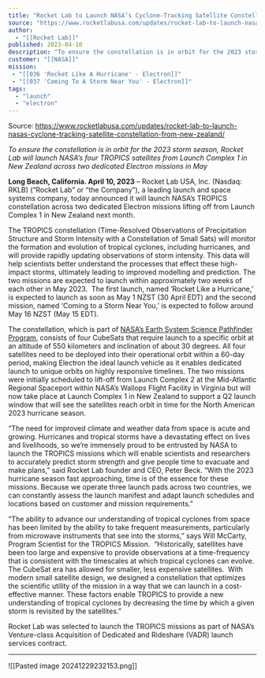```yaml
---
title: "Rocket Lab to Launch NASA’s Cyclone-Tracking Satellite Constellation from New Zealand "
source: "https://www.rocketlabusa.com/updates/rocket-lab-to-launch-nasas-cyclone-tracking-satellite-constellation-from-new-zealand/"
author:
  - "[[Rocket Lab]]"
published: 2023-04-10
description: "To ensure the constellation is in orbit for the 2023 storm season, Rocket Lab will launch NASA’s four TROPICS satellites from Launch Complex 1 in New Zealand across two dedicated Electron missions in May"
customer: "[[NASA]]"
mission:
 - "[[036 'Rocket Like A Hurricane' - Electron]]"
 - "[[037 'Coming To A Storm Near You' - Electron]]"
tags:
  - "launch"
  - "electron"
---
```


Source: https://www.rocketlabusa.com/updates/rocket-lab-to-launch-nasas-cyclone-tracking-satellite-constellation-from-new-zealand/

*To ensure the constellation is in orbit for the 2023 storm season, Rocket Lab will launch NASA’s four TROPICS satellites from Launch Complex 1 in New Zealand across two dedicated Electron missions in May* 

**Long Beach, California. April 10, 2023** – Rocket Lab USA, Inc. (Nasdaq: RKLB) (“Rocket Lab” or “the Company”), a leading launch and space systems company, today announced it will launch NASA’s TROPICS constellation across two dedicated Electron missions lifting off from Launch Complex 1 in New Zealand next month. 

The TROPICS constellation (Time-Resolved Observations of Precipitation Structure and Storm Intensity with a Constellation of Small Sats) will monitor the formation and evolution of tropical cyclones, including hurricanes, and will provide rapidly updating observations of storm intensity. This data will help scientists better understand the processes that effect these high-impact storms, ultimately leading to improved modelling and prediction. The two missions are expected to launch within approximately two weeks of each other in May 2023.  The first launch, named ‘Rocket Like a Hurricane,’ is expected to launch as soon as May 1 NZST (30 April EDT) and the second mission, named ‘Coming to a Storm Near You,’ is expected to follow around May 16 NZST (May 15 EDT).  

The constellation, which is part of [NASA’s Earth System Science Pathfinder Program](https://essp.nasa.gov/about-us/), consists of four CubeSats that require launch to a specific orbit at an altitude of 550 kilometers and inclination of about 30 degrees. All four satellites need to be deployed into their operational orbit within a 60-day period, making Electron the ideal launch vehicle as it enables dedicated launch to unique orbits on highly responsive timelines. The two missions were initially scheduled to lift-off from Launch Complex 2 at the Mid-Atlantic Regional Spaceport within NASA’s Wallops Flight Facility in Virginia but will now take place at Launch Complex 1 in New Zealand to support a Q2 launch window that will see the satellites reach orbit in time for the North American 2023 hurricane season.  

“The need for improved climate and weather data from space is acute and growing. Hurricanes and tropical storms have a devastating effect on lives and livelihoods, so we’re immensely proud to be entrusted by NASA to launch the TROPICS missions which will enable scientists and researchers to accurately predict storm strength and give people time to evacuate and make plans,” said Rocket Lab founder and CEO, Peter Beck. “With the 2023 hurricane season fast approaching, time is of the essence for these missions. Because we operate three launch pads across two countries, we can constantly assess the launch manifest and adapt launch schedules and locations based on customer and mission requirements.”  

“The ability to advance our understanding of tropical cyclones from space has been limited by the ability to take frequent measurements, particularly from microwave instruments that see into the storms,” says Will McCarty, Program Scientist for the TROPICS Mission.  “Historically, satellites have been too large and expensive to provide observations at a time-frequency that is consistent with the timescales at which tropical cyclones can evolve.  The CubeSat era has allowed for smaller, less expensive satellites.  With modern small satellite design, we designed a constellation that optimizes the scientific utility of the mission in a way that we can launch in a cost-effective manner. These factors enable TROPICS to provide a new understanding of tropical cyclones by decreasing the time by which a given storm is revisited by the satellites.” 

Rocket Lab was selected to launch the TROPICS missions as part of NASA’s Venture-class Acquisition of Dedicated and Rideshare (VADR) launch services contract.   

---

![[Pasted image 20241229232153.png]]